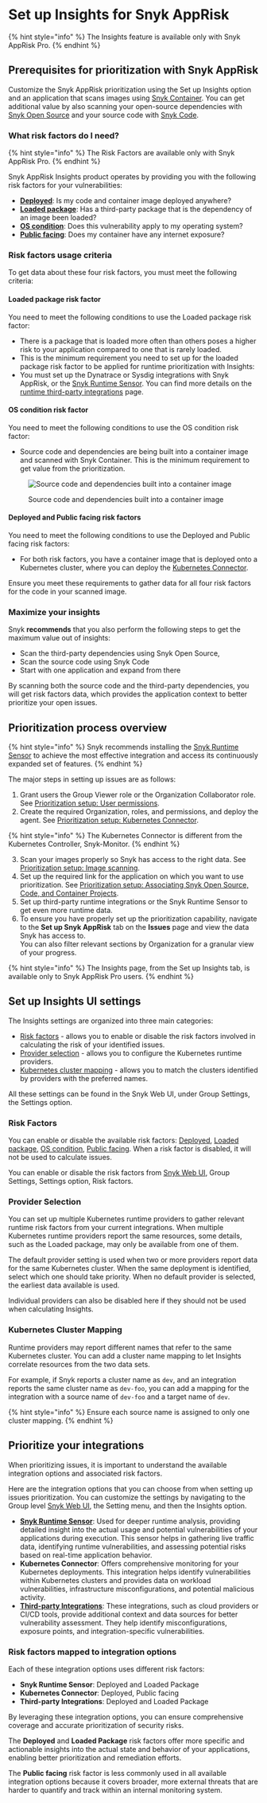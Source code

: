 # Set up Insights for Snyk AppRisk

{% hint style="info" %}
The Insights feature is available only with Snyk AppRisk Pro.
{% endhint %}

## Prerequisites for prioritization with Snyk AppRisk

Customize the Snyk AppRisk prioritization using the Set up Insights option and an application that scans images using [Snyk Container](../../../scan-with-snyk/snyk-container/). You can get additional value by also scanning your open-source dependencies with [Snyk Open Source](../../../scan-with-snyk/snyk-open-source/) and your source code with [Snyk Code](../../../scan-with-snyk/snyk-code/).&#x20;

### What risk factors do I need?

{% hint style="info" %}
The Risk Factors are available only with Snyk AppRisk Pro.
{% endhint %}

Snyk AppRisk Insights product operates by providing you with the following risk factors for your vulnerabilities:&#x20;

* [**Deployed**](../assets-and-risk-factors-for-snyk-apprisk/risk-factor-deployed.md): Is my code and container image deployed anywhere?
* [**Loaded package**](../assets-and-risk-factors-for-snyk-apprisk/risk-factor-loaded-package.md): Has a third-party package that is the dependency of an image been loaded?
* [**OS condition**](../assets-and-risk-factors-for-snyk-apprisk/risk-factor-os-condition.md): Does this vulnerability apply to my operating system?
* [**Public facing**](../assets-and-risk-factors-for-snyk-apprisk/risk-factor-public-facing.md): Does my container have any internet exposure?

### Risk factors usage criteria

To get data about these four risk factors, you must meet the following criteria:

#### **Loaded package risk factor**

You need to meet the following conditions to use the Loaded package risk factor:&#x20;

* There is a package that is loaded more often than others poses a higher risk to your application compared to one that is rarely loaded.
* This is the minimum requirement you need to set up for the loaded package risk factor to be applied for runtime prioritization with Insights:
* You must set up the Dynatrace or Sysdig integrations with Snyk AppRisk, or the [Snyk Runtime Sensor](../../snyk-apprisk/integrations-for-snyk-apprisk/snyk-runtime-sensor.md). You can find more details on the [runtime third-party integrations](../../../integrate-with-snyk/third-party-integrations-for-snyk-apprisk.md) page.&#x20;

#### **OS condition risk factor**

You need to meet the following conditions to use the OS condition risk factor:&#x20;

* Source code and dependencies are being built into a container image and scanned with Snyk Container. This is the minimum requirement to get value from the prioritization.

<figure><img src="../../../.gitbook/assets/Example OS condition.png" alt="Source code and dependencies built into a container image"><figcaption><p>Source code and dependencies built into a container image</p></figcaption></figure>

#### **Deployed and Public facing risk factors**

You need to meet the following conditions to use the Deployed and Public facing risk factors:&#x20;

* For both risk factors, you have a container image that is deployed onto a Kubernetes cluster, where you can deploy the [Kubernetes Connector](set-up-insights-kubernetes-connector.md).

Ensure you meet these requirements to gather data for all four risk factors for the code in your scanned image.

### Maximize your insights

Snyk **recommends** that you also perform the following steps to get the maximum value out of insights:

* Scan the third-party dependencies using Snyk Open Source,
* Scan the source code using Snyk Code
* Start with one application and expand from there

By scanning both the source code and the third-party dependencies, you will get risk factors data, which provides the application context to better prioritize your open issues.

## Prioritization process overview

{% hint style="info" %}
Snyk recommends installing the [Snyk Runtime Sensor](../../snyk-apprisk/integrations-for-snyk-apprisk/snyk-runtime-sensor.md) to achieve the most effective integration and access its continuously expanded set of features.
{% endhint %}

The major steps in setting up issues are as follows:

1. Grant users the Group Viewer role or the Organization Collaborator role. See [Prioritization setup: User permissions](set-up-insights-user-permissions.md).
2. Create the required Organization, roles, and permissions, and deploy the agent. See [Prioritization setup: Kubernetes Connector](set-up-insights-kubernetes-connector.md).

{% hint style="info" %}
The Kubernetes Connector is different from the Kubernetes Controller, Snyk-Monitor.
{% endhint %}

3. Scan your images properly so Snyk has access to the right data. See [Prioritization setup: Image scanning](set-up-insights-image-scanning.md).
4. Set up the required link for the application on which you want to use prioritization. See [Prioritization setup: Associating Snyk Open Source, Code, and Container Projects](set-up-insights-associating-snyk-open-source-code-and-container-projects.md).
5. Set up third-party runtime integrations or the Snyk Runtime Sensor to get even more runtime data.
6. To ensure you have properly set up the prioritization capability, navigate to the **Set up Snyk AppRisk** tab on the **Issues** page and view the data Snyk has access to.\
   You can also filter relevant sections by Organization for a granular view of your progress.

{% hint style="info" %}
The Insights page, from the Set up Insights tab, is available only to Snyk AppRisk Pro users.
{% endhint %}

## Set up Insights UI settings

The Insights settings are organized into three main categories:

* [Risk factors](./#risk-factors) - allows you to enable or disable the risk factors involved in calculating the risk of your identified issues.&#x20;
* [Provider selection](./#provider-selection) - allows you to configure the Kubernetes runtime providers.
* [Kubernetes cluster mapping](./#kubernetes-cluster-mapping) - allows you to match the clusters identified by providers with the preferred names.

All these settings can be found in the Snyk Web UI, under Group Settings, the Settings option.

### Risk Factors

You can enable or disable the available risk factors: [Deployed](../assets-and-risk-factors-for-snyk-apprisk/risk-factor-deployed.md), [Loaded package](../assets-and-risk-factors-for-snyk-apprisk/risk-factor-loaded-package.md), [OS condition](../assets-and-risk-factors-for-snyk-apprisk/risk-factor-os-condition.md), [Public facing](../assets-and-risk-factors-for-snyk-apprisk/risk-factor-public-facing.md). When a risk factor is disabled, it will not be used to calculate issues.

You can enable or disable the risk factors from [Snyk Web UI](../../../getting-started/snyk-web-ui.md), Group Settings, Settings option, Risk factors.

### Provider Selection

You can set up multiple Kubernetes runtime providers to gather relevant runtime risk factors from your current integrations. When multiple Kubernetes runtime providers report the same resources, some details, such as the Loaded package, may only be available from one of them.&#x20;

The default provider setting is used when two or more providers report data for the same Kubernetes cluster. When the same deployment is identified, select which one should take priority. When no default provider is selected, the earliest data available is used.

Individual providers can also be disabled here if they should not be used when calculating Insights.

### Kubernetes Cluster Mapping

Runtime providers may report different names that refer to the same Kubernetes cluster. You can add a cluster name mapping to let Insights correlate resources from the two data sets.&#x20;

For example, if Snyk reports a cluster name as `dev`, and an integration reports the same cluster name as `dev-foo`, you can add a mapping for the integration with a source name of `dev-foo` and a target name of `dev`.

{% hint style="info" %}
Ensure each source name is assigned to only one cluster mapping.
{% endhint %}

## Prioritize your integrations

When prioritizing issues, it is important to understand the available integration options and associated risk factors.&#x20;

Here are the integration options that you can choose from when setting up issues prioritization. You can customize the settings by navigating to the Group level [Snyk Web UI](../../../getting-started/snyk-web-ui.md), the Setting menu, and then the Insights option.&#x20;

* [**Snyk Runtime Sensor**](../../snyk-apprisk/integrations-for-snyk-apprisk/snyk-runtime-sensor.md): Used for deeper runtime analysis, providing detailed insight into the actual usage and potential vulnerabilities of your applications during execution. This sensor helps in gathering live traffic data, identifying runtime vulnerabilities, and assessing potential risks based on real-time application behavior.
* **Kubernetes Connector**: Offers comprehensive monitoring for your Kubernetes deployments. This integration helps identify vulnerabilities within Kubernetes clusters and provides data on workload vulnerabilities, infrastructure misconfigurations, and potential malicious activity.
* [**Third-party Integrations**](../../../integrate-with-snyk/third-party-integrations-for-snyk-apprisk.md): These integrations, such as cloud providers or CI/CD tools, provide additional context and data sources for better vulnerability assessment. They help identify misconfigurations, exposure points, and integration-specific vulnerabilities.

### Risk factors mapped to integration options

Each of these integration options uses different risk factors:

* **Snyk Runtime Sensor**: Deployed and Loaded Package
* **Kubernetes Connector**: Deployed, Public facing
* **Third-party Integrations**: Deployed and Loaded Package

By leveraging these integration options, you can ensure comprehensive coverage and accurate prioritization of security risks.

The **Deployed** and **Loaded Package** risk factors offer more specific and actionable insights into the actual state and behavior of your applications, enabling better prioritization and remediation efforts.

The **Public facing** risk factor is less commonly used in all available integration options because it covers broader, more external threats that are harder to quantify and track within an internal monitoring system.&#x20;

